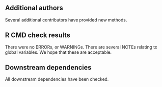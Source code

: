 ## Additional authors

Several additional contributors have provided new methods.

## R CMD check results
There were no ERRORs, or WARNINGs. There are several NOTEs relating to global variables. We hope that these are acceptable.

## Downstream dependencies

All downstream dependencies have been checked.
